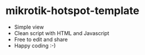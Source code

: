 # mikrotik-hotspot-template

- Simple view
- Clean script with HTML and Javascript
- Free to edit and share
- Happy coding :-)
